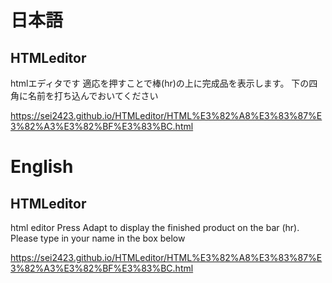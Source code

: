 # 日本語 
## HTMLeditor 
htmlエディタです 適応を押すことで棒(hr)の上に完成品を表示します。 下の四角に名前を打ち込んでおいてください 

https://sei2423.github.io/HTMLeditor/HTML%E3%82%A8%E3%83%87%E3%82%A3%E3%82%BF%E3%83%BC.html
# English 
## HTMLeditor 
html editor Press Adapt to display the finished product on the bar (hr). Please type in your name in the box below 

https://sei2423.github.io/HTMLeditor/HTML%E3%82%A8%E3%83%87%E3%82%A3%E3%82%BF%E3%83%BC.html
